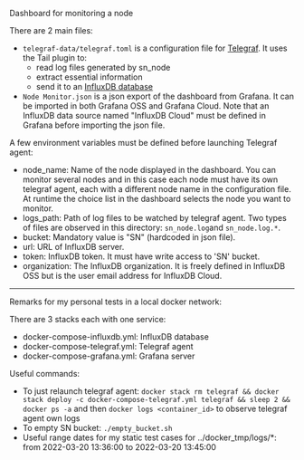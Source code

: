 Dashboard for monitoring a node

There are 2 main files:
- `telegraf-data/telegraf.toml` is a configuration file for [Telegraf](https://docs.influxdata.com/telegraf/v1.21/). It uses the Tail plugin to:
    - read log files generated by sn_node
    - extract essential information
    - send it to an [InfluxDB database](https://docs.influxdata.com/)
- `Node Monitor.json` is a json export of the dashboard from Grafana. It can be imported in both Grafana OSS and Grafana Cloud. Note that an InfluxDB data source named "InfluxDB Cloud" must be defined in Grafana before importing the json file.

A few environment variables must be defined before launching Telegraf agent:
- node_name: Name of the node displayed in the dashboard. You can monitor several nodes and in this case each node must have its own telegraf agent, each with a different node name in the configuration file. At runtime the choice list in the dashboard selects the node you want to monitor.
- logs_path: Path of log files to be watched by telegraf agent. Two types of files are observed in this directory: `sn_node.log`and `sn_node.log.*`.
- bucket: Mandatory value is "SN" (hardcoded in json file).
- url: URL of InfluxDB server.
- token: InfluxDB token. It must have write access to 'SN' bucket.
- organization: The InfluxDB organization. It is freely defined in InfluxDB OSS but is the user email address for InfluxDB Cloud.

---

Remarks for my personal tests in a local docker network:

There are 3 stacks each with one service:
- docker-compose-influxdb.yml: InfluxDB database
- docker-compose-telegraf.yml: Telegraf agent
- docker-compose-grafana.yml: Grafana server

Useful commands:
- To just relaunch telegraf agent: `docker stack rm telegraf && docker stack deploy -c docker-compose-telegraf.yml telegraf && sleep 2 && docker ps -a` and then `docker logs <container_id>` to observe telegraf agent own logs
- To empty SN bucket: `./empty_bucket.sh`
- Useful range dates for my static test cases for ../docker_tmp/logs/*: from 2022-03-20 13:36:00 to 2022-03-20 13:45:00

